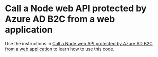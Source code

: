 # Call a Node web API protected by Azure AD B2C from a web application

Use the instructions in [Call a Node web API protected by Azure AD B2C from a web application](https://docs.microsoft.com/azure/active-directory-b2c/enable-authentication-in-node-web-api) to learn how to use this code. 
